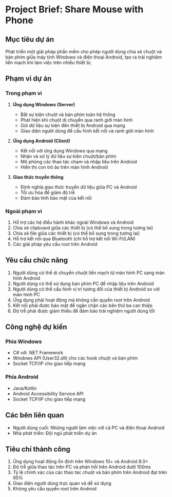 # Project Brief: Share Mouse with Phone

## Mục tiêu dự án

Phát triển một giải pháp phần mềm cho phép người dùng chia sẻ chuột và bàn phím giữa máy tính Windows và điện thoại Android, tạo ra trải nghiệm liền mạch khi làm việc trên nhiều thiết bị.

## Phạm vi dự án

### Trong phạm vi

1. **Ứng dụng Windows (Server)**
   - Bắt sự kiện chuột và bàn phím toàn hệ thống
   - Phát hiện khi chuột di chuyển qua ranh giới màn hình
   - Gửi dữ liệu sự kiện đến thiết bị Android qua mạng
   - Giao diện người dùng để cấu hình kết nối và ranh giới màn hình

2. **Ứng dụng Android (Client)**
   - Kết nối với ứng dụng Windows qua mạng
   - Nhận và xử lý dữ liệu sự kiện chuột/bàn phím
   - Mô phỏng các thao tác chạm và nhập liệu trên Android
   - Hiển thị con trỏ ảo trên màn hình Android

3. **Giao thức truyền thông**
   - Định nghĩa giao thức truyền dữ liệu giữa PC và Android
   - Tối ưu hóa để giảm độ trễ
   - Đảm bảo tính bảo mật của kết nối

### Ngoài phạm vi

1. Hỗ trợ các hệ điều hành khác ngoài Windows và Android
2. Chia sẻ clipboard giữa các thiết bị (có thể bổ sung trong tương lai)
3. Chia sẻ file giữa các thiết bị (có thể bổ sung trong tương lai)
4. Hỗ trợ kết nối qua Bluetooth (chỉ hỗ trợ kết nối Wi-Fi/LAN)
5. Các giải pháp yêu cầu root trên Android

## Yêu cầu chức năng

1. Người dùng có thể di chuyển chuột liền mạch từ màn hình PC sang màn hình Android
2. Người dùng có thể sử dụng bàn phím PC để nhập liệu trên Android
3. Người dùng có thể cấu hình vị trí tương đối của thiết bị Android so với màn hình PC
4. Ứng dụng phải hoạt động mà không cần quyền root trên Android
5. Kết nối phải được bảo mật để ngăn chặn các bên thứ ba can thiệp
6. Độ trễ phải được giảm thiểu để đảm bảo trải nghiệm người dùng tốt

## Công nghệ dự kiến

### Phía Windows
- C# với .NET Framework
- Windows API (User32.dll) cho các hook chuột và bàn phím
- Socket TCP/IP cho giao tiếp mạng

### Phía Android
- Java/Kotlin
- Android Accessibility Service API
- Socket TCP/IP cho giao tiếp mạng

## Các bên liên quan

- Người dùng cuối: Những người làm việc với cả PC và điện thoại Android
- Nhà phát triển: Đội ngũ phát triển dự án

## Tiêu chí thành công

1. Ứng dụng hoạt động ổn định trên Windows 10+ và Android 8.0+
2. Độ trễ giữa thao tác trên PC và phản hồi trên Android dưới 100ms
3. Tỷ lệ chính xác của các thao tác chuột và bàn phím trên Android đạt trên 95%
4. Giao diện người dùng trực quan và dễ sử dụng
5. Không yêu cầu quyền root trên Android